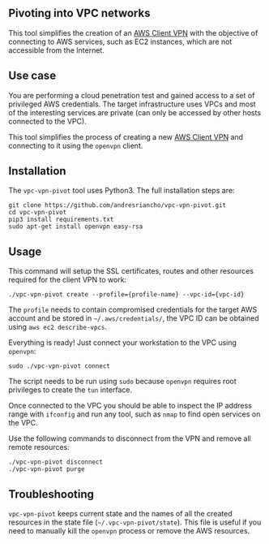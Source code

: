 ## Pivoting into VPC networks

This tool simplifies the creation of an [AWS Client VPN](https://docs.aws.amazon.com/vpn/latest/clientvpn-admin/cvpn-getting-started.html)
with the objective of connecting to AWS services, such as EC2 instances, which are not 
accessible from the Internet.

## Use case

You are performing a cloud penetration test and gained access to a set of 
privileged AWS credentials. The target infrastructure uses VPCs and most of
the interesting services are private (can only be accessed by other hosts
connected to the VPC).

This tool simplifies the process of creating a new [AWS Client VPN](https://docs.aws.amazon.com/vpn/latest/clientvpn-admin/cvpn-getting-started.html)
and connecting to it using the `openvpn` client.

## Installation

The `vpc-vpn-pivot` tool uses Python3. The full installation steps are:

```
git clone https://github.com/andresriancho/vpc-vpn-pivot.git
cd vpc-vpn-pivot
pip3 install requirements.txt
sudo apt-get install openvpn easy-rsa
```

## Usage

This command will setup the SSL certificates, routes and other resources
required for the client VPN to work:

```
./vpc-vpn-pivot create --profile={profile-name} --vpc-id={vpc-id}
```

The `profile` needs to contain compromised credentials for the target AWS account and
be stored in `~/.aws/credentials/`, the VPC ID can be obtained using `aws ec2 describe-vpcs`.


Everything is ready! Just connect your workstation to the VPC using `openvpn`:

```
sudo ./vpc-vpn-pivot connect
```

The script needs to be run using `sudo` because `openvpn` requires root privileges
to create the `tun` interface.

Once connected to the VPC you should be able to inspect the IP address range with
`ifconfig` and run any tool, such as `nmap` to find open services on the VPC.

Use the following commands to disconnect from the VPN and remove all remote
resources:

```
./vpc-vpn-pivot disconnect
./vpc-vpn-pivot purge
```

## Troubleshooting

`vpc-vpn-pivot` keeps current state and the names of all the created resources in the
state file (`~/.vpc-vpn-pivot/state`). This file is useful if you need to manually kill
the `openvpn` process or remove the AWS resources.

